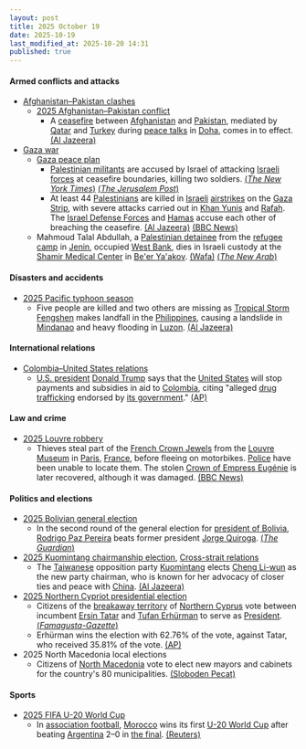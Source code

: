 ```yaml
---
layout: post
title: 2025 October 19
date: 2025-10-19
last_modified_at: 2025-10-20 14:31
published: true
---
```



#### Armed conflicts and attacks

* [Afghanistan–Pakistan clashes](https://en.wikipedia.org/wiki/Afghanistan%E2%80%93Pakistan_clashes_%282024%E2%80%93present%29 "Afghanistan–Pakistan clashes (2024–present)")
  * [2025 Afghanistan–Pakistan conflict](https://en.wikipedia.org/wiki/2025_Afghanistan%E2%80%93Pakistan_conflict "2025 Afghanistan–Pakistan conflict")
    * A [ceasefire](https://en.wikipedia.org/wiki/Ceasefire "Ceasefire") between [Afghanistan](https://en.wikipedia.org/wiki/Afghanistan "Afghanistan") and [Pakistan](https://en.wikipedia.org/wiki/Pakistan "Pakistan"), mediated by [Qatar](https://en.wikipedia.org/wiki/Qatar "Qatar") and [Turkey](https://en.wikipedia.org/wiki/Turkey "Turkey") during [peace talks](https://en.wikipedia.org/wiki/Peace_process "Peace process") in [Doha](https://en.wikipedia.org/wiki/Doha "Doha"), comes in to effect. [(Al Jazeera)](https://www.aljazeera.com/news/2025/10/19/afghanistan-pakistan-agree-to-immediate-ceasefire-after-talks-in-doha)
* [Gaza war](https://en.wikipedia.org/wiki/Gaza_war "Gaza war")
  * [Gaza peace plan](https://en.wikipedia.org/wiki/Gaza_peace_plan "Gaza peace plan")
    * [Palestinian militants](https://en.wikipedia.org/wiki/Palestinian_militant "Palestinian militant") are accused by Israel of attacking [Israeli forces](https://en.wikipedia.org/wiki/Israeli_forces "Israeli forces") at ceasefire boundaries, killing two soldiers. [(*The New York Times*)](https://www.nytimes.com/2025/10/19/world/middleeast/israel-gaza-ceasefire.html) [(*The Jerusalem Post*)](https://www.jpost.com/israel-news/defense-news/article-870957)
    * At least 44 [Palestinians](https://en.wikipedia.org/wiki/Palestinians "Palestinians") are killed in [Israeli](https://en.wikipedia.org/wiki/Israel "Israel") [airstrikes](https://en.wikipedia.org/wiki/Airstrike "Airstrike") on the [Gaza Strip](https://en.wikipedia.org/wiki/Gaza_Strip "Gaza Strip"), with severe attacks carried out in [Khan Yunis](https://en.wikipedia.org/wiki/Khan_Yunis "Khan Yunis") and [Rafah](https://en.wikipedia.org/wiki/Rafah "Rafah"). The [Israel Defense Forces](https://en.wikipedia.org/wiki/Israel_Defense_Forces "Israel Defense Forces") and [Hamas](https://en.wikipedia.org/wiki/Hamas "Hamas") accuse each other of breaching the ceasefire. [(Al Jazeera)](https://www.aljazeera.com/news/liveblog/2025/10/19/live-israel-continues-deadly-attacks-on-gaza-closes-rafah-crossing?update=4046391) [(BBC News)](https://www.bbc.com/news/live/c2kpx7yyq9pt)
  * Mahmoud Talal Abdullah, a  [Palestinian detainee](https://en.wikipedia.org/wiki/Palestinians_in_Israeli_custody "Palestinians in Israeli custody") from the [refugee camp](https://en.wikipedia.org/wiki/Jenin_refugee_camp "Jenin refugee camp") in [Jenin](https://en.wikipedia.org/wiki/Jenin "Jenin"), occupied [West Bank](https://en.wikipedia.org/wiki/West_Bank "West Bank"), dies in Israeli custody at the [Shamir Medical Center](https://en.wikipedia.org/wiki/Shamir_Medical_Center "Shamir Medical Center") in [Be'er Ya'akov](https://en.wikipedia.org/wiki/Be%27er_Ya%27akov "Be'er Ya'akov"). [(Wafa)](https://english.wafa.ps/Pages/Details/163494) [(*The New Arab*)](https://www.newarab.com/news/palestinian-detainee-suffering-cancer-dies-israeli-jail)

#### Disasters and accidents

* [2025 Pacific typhoon season](https://en.wikipedia.org/wiki/2025_Pacific_typhoon_season "2025 Pacific typhoon season")
  * Five people are killed and two others are missing as [Tropical Storm Fengshen](https://en.wikipedia.org/wiki/2025_Pacific_typhoon_season#Tropical_Storm_Fengshen_(Ramil) "2025 Pacific typhoon season") makes landfall in the [Philippines](https://en.wikipedia.org/wiki/Philippines "Philippines"), causing a landslide in [Mindanao](https://en.wikipedia.org/wiki/Mindanao "Mindanao") and heavy flooding in [Luzon](https://en.wikipedia.org/wiki/Luzon "Luzon"). [(Al Jazeera)](https://www.aljazeera.com/news/2025/10/19/five-dead-two-missing-as-tropical-storm-fengshen-soaks-philippines)

#### International relations

* [Colombia–United States relations](https://en.wikipedia.org/wiki/Colombia%E2%80%93United_States_relations "Colombia–United States relations")
  * [U.S. president](https://en.wikipedia.org/wiki/U.S._president "U.S. president") [Donald Trump](https://en.wikipedia.org/wiki/Donald_Trump "Donald Trump") says that the [United States](https://en.wikipedia.org/wiki/United_States "United States") will stop payments and subsidies in aid to [Colombia](https://en.wikipedia.org/wiki/Colombia "Colombia"), citing "alleged [drug trafficking](https://en.wikipedia.org/wiki/Illegal_drug_trade_in_Colombia "Illegal drug trade in Colombia") endorsed by [its government](https://en.wikipedia.org/wiki/Presidency_of_Gustavo_Petro "Presidency of Gustavo Petro")." [(AP)](https://apnews.com/article/trump-petro-colombia-drugs-us-aid-c3955b2ce351737119920741178e0567)

#### Law and crime

* [2025 Louvre robbery](https://en.wikipedia.org/wiki/2025_Louvre_robbery "2025 Louvre robbery")
  * Thieves steal part of the [French Crown Jewels](https://en.wikipedia.org/wiki/French_Crown_Jewels "French Crown Jewels") from the [Louvre Museum](https://en.wikipedia.org/wiki/Louvre_Museum "Louvre Museum") in [Paris](https://en.wikipedia.org/wiki/Paris "Paris"), [France](https://en.wikipedia.org/wiki/France "France"), before fleeing on motorbikes. [Police](https://en.wikipedia.org/wiki/Paris_Police_Prefecture "Paris Police Prefecture") have been unable to locate them. The stolen [Crown of Empress Eugénie](https://en.wikipedia.org/wiki/Crown_of_Empress_Eug%C3%A9nie "Crown of Empress Eugénie") is later recovered, although it was damaged. [(BBC News)](https://www.bbc.com/news/articles/c78z53v43g1o)

#### Politics and elections

* [2025 Bolivian general election](https://en.wikipedia.org/wiki/2025_Bolivian_general_election "2025 Bolivian general election")
  * In the second round of the general election for [president of Bolivia](https://en.wikipedia.org/wiki/President_of_Bolivia "President of Bolivia"), [Rodrigo Paz Pereira](https://en.wikipedia.org/wiki/Rodrigo_Paz_Pereira "Rodrigo Paz Pereira") beats former president [Jorge Quiroga](https://en.wikipedia.org/wiki/Jorge_Quiroga "Jorge Quiroga"). [(*The Guardian*)](https://www.theguardian.com/world/2025/oct/20/rodrigo-paz-pereira-bolivia-wins-presidential-runoff-electiion-right-wing)
* [2025 Kuomintang chairmanship election](https://en.wikipedia.org/wiki/2025_Kuomintang_chairmanship_election "2025 Kuomintang chairmanship election"), [Cross-strait relations](https://en.wikipedia.org/wiki/Cross-strait_relations "Cross-strait relations")
  * The [Taiwanese](https://en.wikipedia.org/wiki/Taiwan "Taiwan") opposition party [Kuomintang](https://en.wikipedia.org/wiki/Kuomintang "Kuomintang") elects [Cheng Li-wun](https://en.wikipedia.org/wiki/Cheng_Li-wun "Cheng Li-wun") as the new party chairman, who is known for her advocacy of closer ties and peace with [China](https://en.wikipedia.org/wiki/China "China"). [(Al Jazeera)](https://www.aljazeera.com/news/2025/10/19/taiwan-opposition-elects-new-leader-who-wants-peace-with-china)
* [2025 Northern Cypriot presidential election](https://en.wikipedia.org/wiki/2025_Northern_Cypriot_presidential_election "2025 Northern Cypriot presidential election")
  * Citizens of the [breakaway territory](https://en.wikipedia.org/wiki/Breakaway_territory "Breakaway territory") of [Northern Cyprus](https://en.wikipedia.org/wiki/Northern_Cyprus "Northern Cyprus") vote between incumbent [Ersin Tatar](https://en.wikipedia.org/wiki/Ersin_Tatar "Ersin Tatar") and [Tufan Erhürman](https://en.wikipedia.org/wiki/Tufan_Erh%C3%BCrman "Tufan Erhürman") to serve as [President](https://en.wikipedia.org/wiki/President_of_Northern_Cyprus "President of Northern Cyprus"). [(*Famagusta-Gazette*)](https://famagusta-gazette.com/cyprus-turkish-cypriots-vote-in-first-round-of-leadership-election-in-breakaway-north/)
  * Erhürman wins the election with 62.76% of the vote, against Tatar, who received 35.81% of the vote. [(AP)](https://apnews.com/article/cyprus-election-turkish-cypriots-d5a06aaa7832896284bc54bf3801abed)
* 2025 North Macedonia local elections
  * Citizens of [North Macedonia](https://en.wikipedia.org/wiki/North_Macedonia "North Macedonia") vote to elect new mayors and cabinets for the country's 80 municipalities. [(Sloboden Pecat)](https://www.slobodenpecat.mk/vo-zhivo-lokalni-izbori-vo-makedonija/)

#### Sports

* [2025 FIFA U-20 World Cup](https://en.wikipedia.org/wiki/2025_FIFA_U-20_World_Cup "2025 FIFA U-20 World Cup")
  * In [association football](https://en.wikipedia.org/wiki/Association_football "Association football"), [Morocco](https://en.wikipedia.org/wiki/Morocco_national_under-20_football_team "Morocco national under-20 football team") wins its first [U-20 World Cup](https://en.wikipedia.org/wiki/FIFA_U-20_World_Cup "FIFA U-20 World Cup") after beating [Argentina](https://en.wikipedia.org/wiki/Argentina_national_under-20_football_team "Argentina national under-20 football team") 2–0 in [the final](https://en.wikipedia.org/wiki/2025_FIFA_U-20_World_Cup_final "2025 FIFA U-20 World Cup final"). [(Reuters)](https://www.reuters.com/sports/soccer/morocco-win-u-20-world-cup-after-beating-argentina-final-2025-10-20/)
